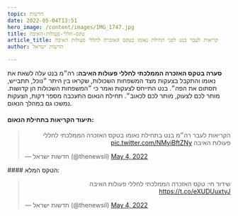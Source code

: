 ```yaml
---
topic: חדשות
date: 2022-05-04T13:51
hero_image: /content/images/IMG_1747.jpg
title: טקס-חללי-פעולות-האיבה
article_title: קריאות לעבר בנט לפני תחילת נאומו בטקס האזכרה לחללי פעולות האיבה
author: חדשות ישראל

---
```

**סערה בטקס האזכרה הממלכתי לחללי פעולות האיבה:** רה״מ בנט עלה לשאת את נאומו והתקבל בצעקות מצד המשפחות השכולות, שקראו בין היתר ״נוכל, תתבייש, תסתום את הפה״. בנט התייחס לצעקות ואמר כי ״המשפחות השכולות הן קדושות. מותר לכם לצעוק, מותר לכם לכאוב״. תחילת הנאום התעכבה מספר דקות, הצעקות נמשכו גם במהלך הנאום.
#### תיעוד הקריאות בתחילת הנאום:
<blockquote class="twitter-tweet"><p lang="iw" dir="rtl">הקריאות לעבר רה״מ בנט בתחילת נאומו בטקס האזכרה הממלכתי לחללי פעולות האיבה <a href="https://t.co/NMyiBftZNy">pic.twitter.com/NMyiBftZNy</a></p>&mdash; חדשות ישראל (@thenewsil) <a href="https://twitter.com/thenewsil/status/1521802634478428162?ref_src=twsrc%5Etfw">May 4, 2022</a></blockquote> <script async src="https://platform.twitter.com/widgets.js" charset="utf-8"></script>
#### הטקס המלא:
<blockquote class="twitter-tweet"><p lang="iw" dir="rtl">שידור חי: טקס האזכרה הממלכתי לחללי פעולות האיבה <a href="https://t.co/eXUDUuxtvJ">https://t.co/eXUDUuxtvJ</a></p>&mdash; חדשות ישראל (@thenewsil) <a href="https://twitter.com/thenewsil/status/1521792060902330369?ref_src=twsrc%5Etfw">May 4, 2022</a></blockquote> <script async src="https://platform.twitter.com/widgets.js" charset="utf-8"></script>
